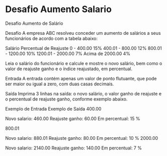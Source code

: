 # Desafio Aumento Salario
Desafio Aumento de Salário


Desafio
A empresa ABC resolveu conceder um aumento de salários a seus funcionários de acordo com a tabela abaixo:

 
Salário	                      Percentual de Reajuste
0 - 400.00                               15%
400.01 - 800.00                          12%
800.01 - 1200.00                         10%
1200.01 - 2000.00                         7%
Acima de 2000.00                          4%



Leia o salário do funcionário e calcule e mostre o novo salário, bem como o valor de reajuste ganho e o índice reajustado, em percentual.

Entrada
A entrada contém apenas um valor de ponto flutuante, que pode ser maior ou igual a zero, com duas casas decimais.

Saída
Imprima 3 linhas na saída: o novo salário, o valor ganho de reajuste e o percentual de reajuste ganho, conforme exemplo abaixo.

 
Exemplo de Entrada	Exemplo de Saída
400.00

Novo salario: 460.00
Reajuste ganho: 60.00
Em percentual: 15 %

800.01

Novo salario: 880.01
Reajuste ganho: 80.00
Em percentual: 10 %
2000.00

Novo salario: 2140.00
Reajuste ganho: 140.00
Em percentual: 7 %
